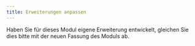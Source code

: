 ```yaml
---
title: Erweiterungen anpassen
---
```


Haben Sie für dieses Modul eigene Erweiterung entwickelt, gleichen Sie dies bitte mit der neuen Fassung des Moduls ab.